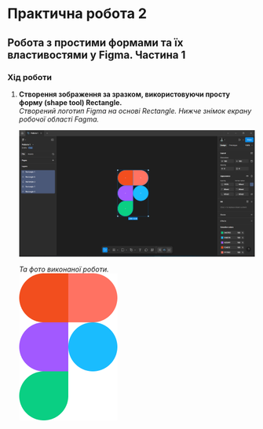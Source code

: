# Практична робота 2
## Робота з простими формами та їх властивостями у Figma. Частина 1

### Хід роботи
1. **Створення зображення за зразком, використовуючи просту форму (shape tool) Rectangle.**  
   *Створений логотип Figma на основі Rectangle. Нижче знімок екрану робочої області Fagma.*

   ![Робоча область Figma](images/figma_logo.png)

   *Та фото виконаної роботи.*  
   ![Логотип Figma](images/logo.png)
